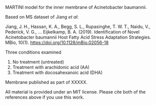 MARTINI model for the inner membrane of Acinetobacter baumannii.

Based on MS dataset of Jiang *et al*:

Jiang, J. H., Hassan, K. A., Begg, S. L., Rupasinghe, T. W. T., Naidu, V., Pederick, V. G., … Eijkelkamp, B. A. (2019). Identification of Novel Acinetobacter baumannii Host Fatty Acid Stress Adaptation Strategies. MBio, 10(1). https://doi.org/10.1128/mBio.02056-18

Three conditions examined

1. No treatment (untreated)
2. Treatment with arachidonic acid (AA)
3. Treatment with docosahexanoic acid (DHA)

Membrane published as part of XXXXX.


All material is provided under an MIT license.
Please cite both of the references above if you use this work.



